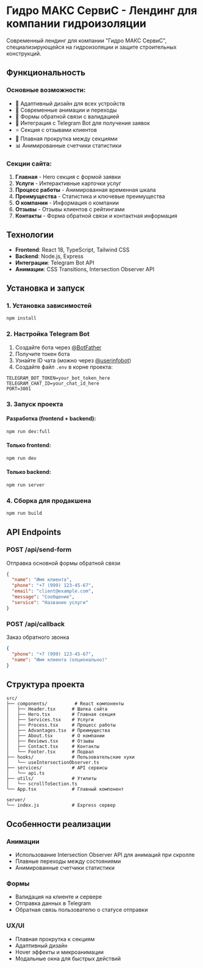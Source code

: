 # Гидро МАКС СервиС - Лендинг для компании гидроизоляции

Современный лендинг для компании "Гидро МАКС СервиС", специализирующейся на гидроизоляции и защите строительных конструкций.

## Функциональность

### Основные возможности:
- 📱 Адаптивный дизайн для всех устройств
- 🎨 Современные анимации и переходы
- 📝 Формы обратной связи с валидацией
- 🤖 Интеграция с Telegram Bot для получения заявок
- ⭐ Секция с отзывами клиентов
- 🔄 Плавная прокрутка между секциями
- 📊 Анимированные счетчики статистики

### Секции сайта:
1. **Главная** - Hero секция с формой заявки
2. **Услуги** - Интерактивные карточки услуг
3. **Процесс работы** - Анимированная временная шкала
4. **Преимущества** - Статистика и ключевые преимущества
5. **О компании** - Информация о компании
6. **Отзывы** - Отзывы клиентов с рейтингами
7. **Контакты** - Форма обратной связи и контактная информация

## Технологии

- **Frontend**: React 18, TypeScript, Tailwind CSS
- **Backend**: Node.js, Express
- **Интеграции**: Telegram Bot API
- **Анимации**: CSS Transitions, Intersection Observer API

## Установка и запуск

### 1. Установка зависимостей
```bash
npm install
```

### 2. Настройка Telegram Bot

1. Создайте бота через [@BotFather](https://t.me/botfather)
2. Получите токен бота
3. Узнайте ID чата (можно через [@userinfobot](https://t.me/userinfobot))
4. Создайте файл `.env` в корне проекта:

```env
TELEGRAM_BOT_TOKEN=your_bot_token_here
TELEGRAM_CHAT_ID=your_chat_id_here
PORT=3001
```

### 3. Запуск проекта

#### Разработка (frontend + backend):
```bash
npm run dev:full
```

#### Только frontend:
```bash
npm run dev
```

#### Только backend:
```bash
npm run server
```

### 4. Сборка для продакшена
```bash
npm run build
```

## API Endpoints

### POST /api/send-form
Отправка основной формы обратной связи
```json
{
  "name": "Имя клиента",
  "phone": "+7 (999) 123-45-67",
  "email": "client@example.com",
  "message": "Сообщение",
  "service": "Название услуги"
}
```

### POST /api/callback
Заказ обратного звонка
```json
{
  "phone": "+7 (999) 123-45-67",
  "name": "Имя клиента (опционально)"
}
```

## Структура проекта

```
src/
├── components/          # React компоненты
│   ├── Header.tsx      # Шапка сайта
│   ├── Hero.tsx        # Главная секция
│   ├── Services.tsx    # Услуги
│   ├── Process.tsx     # Процесс работы
│   ├── Advantages.tsx  # Преимущества
│   ├── About.tsx       # О компании
│   ├── Reviews.tsx     # Отзывы
│   ├── Contact.tsx     # Контакты
│   └── Footer.tsx      # Подвал
├── hooks/              # Пользовательские хуки
│   └── useIntersectionObserver.ts
├── services/           # API сервисы
│   └── api.ts
├── utils/              # Утилиты
│   └── scrollToSection.ts
└── App.tsx             # Главный компонент

server/
└── index.js            # Express сервер
```

## Особенности реализации

### Анимации
- Использование Intersection Observer API для анимаций при скролле
- Плавные переходы между состояниями
- Анимированные счетчики статистики

### Формы
- Валидация на клиенте и сервере
- Отправка данных в Telegram
- Обратная связь пользователю о статусе отправки

### UX/UI
- Плавная прокрутка к секциям
- Адаптивный дизайн
- Hover эффекты и микроанимации
- Модальные окна для быстрых действий
